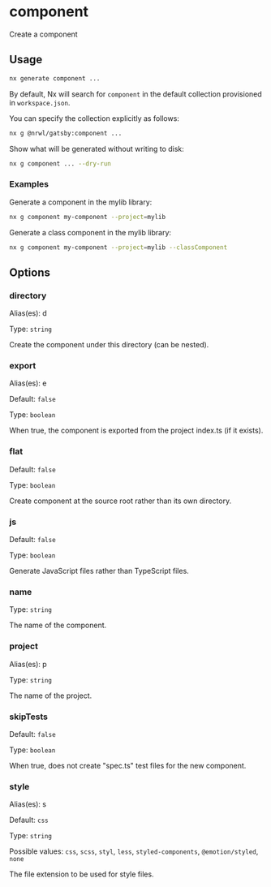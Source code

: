 # component

Create a component

## Usage

```bash
nx generate component ...
```

By default, Nx will search for `component` in the default collection provisioned in `workspace.json`.

You can specify the collection explicitly as follows:

```bash
nx g @nrwl/gatsby:component ...
```

Show what will be generated without writing to disk:

```bash
nx g component ... --dry-run
```

### Examples

Generate a component in the mylib library:

```bash
nx g component my-component --project=mylib
```

Generate a class component in the mylib library:

```bash
nx g component my-component --project=mylib --classComponent
```

## Options

### directory

Alias(es): d

Type: `string`

Create the component under this directory (can be nested).

### export

Alias(es): e

Default: `false`

Type: `boolean`

When true, the component is exported from the project index.ts (if it exists).

### flat

Default: `false`

Type: `boolean`

Create component at the source root rather than its own directory.

### js

Default: `false`

Type: `boolean`

Generate JavaScript files rather than TypeScript files.

### name

Type: `string`

The name of the component.

### project

Alias(es): p

Type: `string`

The name of the project.

### skipTests

Default: `false`

Type: `boolean`

When true, does not create "spec.ts" test files for the new component.

### style

Alias(es): s

Default: `css`

Type: `string`

Possible values: `css`, `scss`, `styl`, `less`, `styled-components`, `@emotion/styled`, `none`

The file extension to be used for style files.
